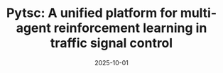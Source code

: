 ---
title: "Pytsc: A unified platform for multi-agent reinforcement learning in traffic signal control"
collection: publications
category: manuscripts
permalink: /publication/2025-10-01-pytsc-a-unified-platform-for-multi-agent-reinforcement-learning-in-traffic-signal-control
excerpt: ''
date: 2025-10-01
venue: 'Sensors'
citation: 'Rohit Bokade, Xiaoning Jin. (2025). &quot;Pytsc: A unified platform for multi-agent reinforcement learning in traffic signal control.&quot; <i>Sensors</i>'
---